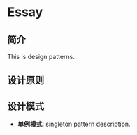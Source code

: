 # Essay

## 简介

This is design patterns.

## 设计原则

## 设计模式

- **单例模式**: singleton pattern description.
